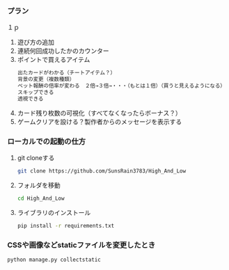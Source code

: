 ### プラン
１ｐ
1. 遊び方の追加
1. 連続何回成功したかのカウンター
1. ポイントで買えるアイテム
    ```bash
    出たカードがわかる（チートアイテム？）
    背景の変更（複数種類）
    ベット報酬の倍率が変わる　２倍→３倍→・・・（もとは１倍）（買うと見えるようになる）
    スキップできる
    透視できる
    ```
1. カード残り枚数の可視化（すべてなくなったらボーナス？）
1. ゲームクリアを設ける？製作者からのメッセージを表示する


### ローカルでの起動の仕方
1. git cloneする
    ```bash
    git clone https://github.com/SunsRain3783/High_And_Low
    ```
2. フォルダを移動
    ```bash
    cd High_And_Low
    ```
3. ライブラリのインストール
    ```bash
    pip install -r requirements.txt
    ```
### CSSや画像などstaticファイルを変更したとき
```bash
python manage.py collectstatic
```
